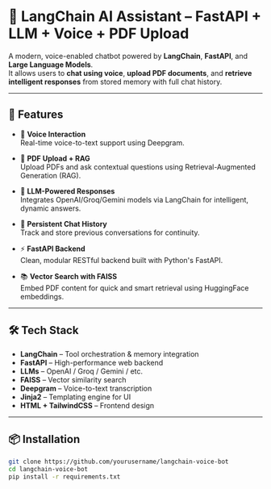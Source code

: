 # 🧠 LangChain AI Assistant – FastAPI + LLM + Voice + PDF Upload

A modern, voice-enabled chatbot powered by **LangChain**, **FastAPI**, and **Large Language Models**.  
It allows users to **chat using voice**, **upload PDF documents**, and **retrieve intelligent responses** from stored memory with full chat history.

---

## 🚀 Features

- 🎤 **Voice Interaction**  
  Real-time voice-to-text support using Deepgram.

- 📄 **PDF Upload + RAG**  
  Upload PDFs and ask contextual questions using Retrieval-Augmented Generation (RAG).

- 🧠 **LLM-Powered Responses**  
  Integrates OpenAI/Groq/Gemini models via LangChain for intelligent, dynamic answers.

- 💬 **Persistent Chat History**  
  Track and store previous conversations for continuity.

- ⚡ **FastAPI Backend**  
  Clean, modular RESTful backend built with Python's FastAPI.

- 📚 **Vector Search with FAISS**  
  Embed PDF content for quick and smart retrieval using HuggingFace embeddings.

---

## 🛠️ Tech Stack

- **LangChain** – Tool orchestration & memory integration  
- **FastAPI** – High-performance web backend  
- **LLMs** – OpenAI / Groq / Gemini / etc.  
- **FAISS** – Vector similarity search  
- **Deepgram** – Voice-to-text transcription  
- **Jinja2** – Templating engine for UI  
- **HTML + TailwindCSS** – Frontend design

---

## 📦 Installation

```bash
git clone https://github.com/yourusername/langchain-voice-bot
cd langchain-voice-bot
pip install -r requirements.txt



